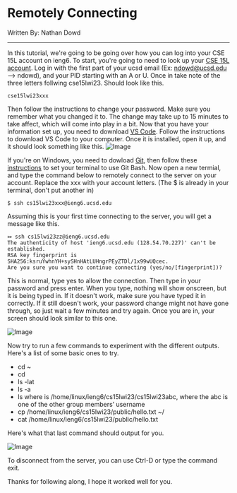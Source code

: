 # Remotely Connecting

Written By: Nathan Dowd

---
  In this tutorial, we're going to be going over how you can log into your CSE 15L account on ieng6. To start, you're going to need to look up your [CSE 15L account](https://sdacs.ucsd.edu/~icc/index.php). Log in with the first part of your ucsd email (Ex: ndowd@ucsd.edu --> ndowd), and your PID starting with an A or U. Once in take note of the three letters follwing cse15lwi23. Should look like this.

`cse15lwi23xxx`

Then follow the instructions to change your password. Make sure you remember what you changed it to. The change may take up to 15 minutes to take affect, which will come into play in a bit. Now that you have your information set up, you need to download [VS Code](https://code.visualstudio.com/). Follow the instructions to download VS Code to your computer. Once it is installed, open it up, and it should look something like this.
![Image](https://i.paste.pics/e87c5124b78cff605baba7e748fda477.png)

If you're on Windows, you need to dowload [Git](https://gitforwindows.org/), then follow these [instructions](https://stackoverflow.com/a/50527994) to set your terminal to use Git Bash. Now open a new termial, and type the command below to remotely connect to the server on your account. Replace the xxx with your account letters. (The $ is already in your terminal, don't put another in)

```
$ ssh cs15lwi23xxx@ieng6.ucsd.edu
```
Assuming this is your first time connecting to the server, you will get a message like this.

```
⤇ ssh cs15lwi23zz@ieng6.ucsd.edu
The authenticity of host 'ieng6.ucsd.edu (128.54.70.227)' can't be established.
RSA key fingerprint is SHA256:ksruYwhnYH+sySHnHAtLUHngrPEyZTDl/1x99wUQcec.
Are you sure you want to continue connecting (yes/no/[fingerprint])?
```
This is normal, type yes to allow the connection. Then type in your password and press enter. When you type, nothing will show onscreen, but it is being typed in. If it doesn't work, make sure you have typed it in correctly. If it still doesn't work, your password change might not have gone through, so just wait a few minutes and try again. Once you are in, your screen should look similar to this one.

![Image](https://i.paste.pics/49fe3a78a92b90c08cc4053cde0faf4c.png)

Now try to run a few commands to experiment with the different outputs. Here's a list of some basic ones to try.

- cd ~
- cd
- ls -lat
- ls -a
- ls <directory> where <directory> is /home/linux/ieng6/cs15lwi23/cs15lwi23abc, where the abc is one of the other group members’ username
- cp /home/linux/ieng6/cs15lwi23/public/hello.txt ~/
- cat /home/linux/ieng6/cs15lwi23/public/hello.txt
  
Here's what that last command should output for you.

![Image](https://i.paste.pics/b139a0a9c426bb18cb2d3e1c377e8729.png)
  
To disconnect from the server, you can use Ctrl-D or type the command exit.

Thanks for following along, I hope it worked well for you.
